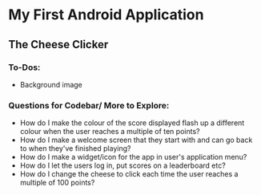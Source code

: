 # My First Android Application

## The Cheese Clicker 

### To-Dos:
* Background image

### Questions for Codebar/ More to Explore:
* How do I make the colour of the score displayed flash up a different colour when the user reaches a multiple of ten points?
* How do I make a welcome screen that they start with and can go back to when they've finished playing?
* How do I make a widget/icon for the app in user's application menu?
* How do I let the users log in, put scores on a leaderboard etc?
* How do I change the cheese to click each time the user reaches a multiple of 100 points?

